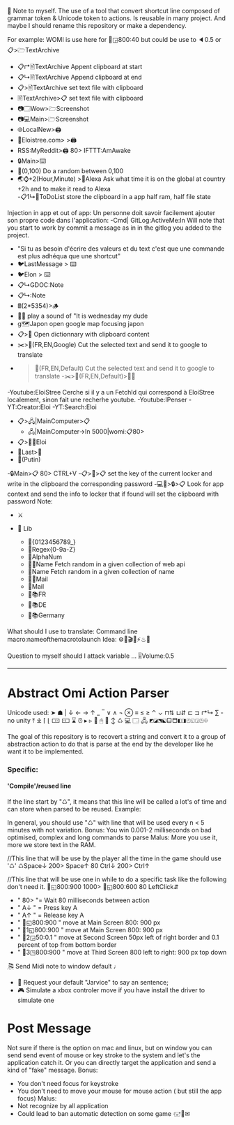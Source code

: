 🚧 Note to myself.
The use of a tool that convert shortcut line composed of grammar token & Unicode token to actions. Is reusable in many project.
And maybe I should rename this repository or make a dependency.

For example: WOMI is use here for 🐁◲800:40 but could be use to 🔈0.5 or 📋>🗁TextArchive
- 📋↱🖹TextArchive Appent clipboard at start
- 📋↳🖹TextArchive Append clipboard at end
- 📋>🖹TextArchive set text file with clipboard
- 🖹TextArchive>📋 set text file with clipboard
- 📷🗔Wow>🗁Screenshot
- 📷💻Main>🗁Screenshot
- 🌐LocalNew>🖨️  
- 🔗Eloistree.com> >🖨️
- RSS:MyReddit>🖨️ 80> IFTTT:AmAwake
- 🔒Main>⌨️
- 🎲(0,100)  Do a random between 0,100
- 🌏⌚+2(Hour,Minute) >🎤Alexa  Ask what time it is on the global at country +2h and to make it read to Alexa  
-📋1↳🍪ToDoList store the clipboard in a app half ram, half file state

Injection in app et out of app:
Un personne doit savoir facilement ajouter son propre code dans l'application:
-Cmd|  GitLog:ActiveMe:In   Will note that you start to work by commit a message as in in the gitlog you added to the project.
  - "Si tu as besoin d'écrire des valeurs et du text c'est que une commande est plus adhéqua que une shortcut"
- 🐦LastMessage > ⌨️
- 🐦Elon > ⌨️
- 📋↳GDOC:Note
- 📋↳:Note
- 🖩(2*5354)>🪵 
- 🐸🎤   play a sound of "It is wednesday my dude
- g🗺️Japon  open google map focusing japon
- 📋>📖 Open dictionnary with clipboard content
- ✂️>💬(FR,EN,Google)  Cut the selected text and send it to google to translate
- >💬(FR,EN,Default)  Cut the selected text and send it to google to translate
-✂️>💬(FR,EN,Default)>🤖🎤

-Youtube:EloiStree  Cerche si il y a un FetchId qui correspond à EloiStree localement, sinon fait une recherhe youtube.
-Youtube:IPenser
-YT:Creator:Eloi
-YT:Search:Eloi

- 📋>🖧|MainComputer>📋
  - 🖧|MainComputer->In 5000|womi:📋80>
- 📋>📮🧍Eloi
- 🎤Last>🔎
- 🔎(Putin)

-🔒Main>📋 80> CTRL+V
-📋>🔐>📋  set the key of the current locker and write in the clipboard the corresponding password
-💻👀>🔒>📋  Look for app context and send the info to locker that if found will set the clipboard with password
Note:
- ⚔

- 🎲 Lib
  - 🎲{0123456789_}
  - 🎲Regex{0-9a-Z}
  - 🎲AlphaNum
  - 🎲🌐Name  Fetch random in a given collection of web api
  - 🎲Name   Fetch random in a given collection of name
  - 🎲🌐Mail 
  - 🎲Mail
  - 🎲📚FR
  - 🎲📚DE
  - 🎲📚Germany

What should I use to translate:
Command line macro:nameofthemacrotolaunch
Idea: ⚙🚀🎬📜⚡♨📝

Question to myself should I attack variable ...
🎚Volume:0.5 

--------------------------
# Abstract Omi Action Parser

Unicode used: ➤ ☗ | ↓ ← → ↑ _ ‾ ∨ ∧ ¬ ⊗ ≡ ≤ ≥ ⌃ ⌄ ⊓⇅ ⊔⇵ ⊏ ⊐ ↱↳ ∑ -no unity ⤒ ⤓ ⌈ ⌊ 🀲 🀸 ⌛ ⏰ ▸ ▹ 🐁 🖱 💾 ↕ ♺ 💻 🗔 🖧 ◩◪⬔⬕⬓⬒◧◨◰◱◲◳⯐

The goal of this repository is to recovert a string and convert it to a group of abstraction action to do that is parse at the end by the developer like he want it to be implemented.

### Specific: 
#### 'Compile'/reused line
If the line start by "♺", it means that this line will be called a lot's of time and can store when parsed to be reused.
Example:

In general, you should use "♺" with line that will be used every n < 5 minutes with not variation.
Bonus: You win 0.001-2 milliseconds on bad optimised, complex and long commands to parse
Malus: More you use it, more we store text in the RAM.

//This line that will be use by the player all the time in the game should use '♺'
♺Space↓ 200> Space↑ 80 Ctrl↓ 200> Ctrl↑  

//This line that will be use one in while to do a specific task like the following don't need it. 
🐁◱800:900 1000> 🐁◱800:600 80 LeftClick⇵ 

- " 80> "= Wait 80 milliseconds between action
- " A↓ " = Press key A
- " A↑ " = Release key A
- " 🐁◱800:900 " move at Main Screen 800: 900 px
- " 🐁1◱800:900 " move at Main Screen 800: 900 px
- " 🐁2◲50:0.1 " move at Second Screen 50px left of right border and 0.1 percent of top from bottom border
- " 🐁3◳800:900 " move at Third Screen 800 left to right: 900 px top down

🎘 Send Midi note to window default
♩ 
- 🎤 Request your default "Jarvice" to say an sentence; 
- 🎮 Simulate a xbox controler move if you have install the driver to simulate one

# Post Message
Not sure if there is the option on mac and linux, but on window you can send send event of mouse or key stroke to the system and let's the application catch it.
Or you can directly target the application and send a kind of "fake" message.
Bonus:
- You don't need focus for keystroke
- You don't need to move your mouse for mouse action ( but still the app focus)
Malus: 
- Not recognize by all application
- Could lead to ban automatic detection on some game 
🖅📮✉
